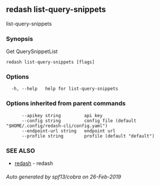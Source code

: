## redash list-query-snippets

list-query-snippets

### Synopsis

Get QuerySnippetList

```
redash list-query-snippets [flags]
```

### Options

```
  -h, --help   help for list-query-snippets
```

### Options inherited from parent commands

```
      --apikey string         api key
      --config string         config file (default "$HOME/.config/redash-cli/config.yaml")
      --endpoint-url string   endpoint url
      --profile string        profile (default "default")
```

### SEE ALSO

* [redash](redash.md)	 - redash

###### Auto generated by spf13/cobra on 26-Feb-2019
